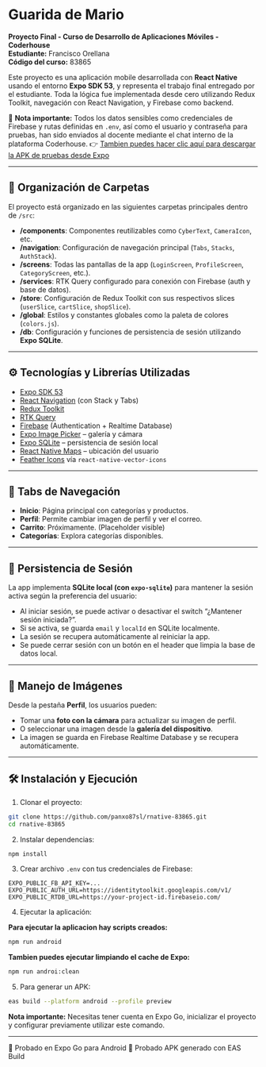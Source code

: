 # Guarida de Mario

**Proyecto Final - Curso de Desarrollo de Aplicaciones Móviles - Coderhouse**  
**Estudiante:** Francisco Orellana  
**Código del curso:** 83865  


Este proyecto es una aplicación mobile desarrollada con **React Native** usando el entorno **Expo SDK 53**, y representa el trabajo final entregado por el estudiante. Toda la lógica fue implementada desde cero utilizando Redux Toolkit, navegación con React Navigation, y Firebase como backend.

🔐 **Nota importante:** Todos los datos sensibles como credenciales de Firebase y rutas definidas en `.env`, así como el usuario y contraseña para pruebas, han sido enviados al docente mediante el chat interno de la plataforma Coderhouse.
👉 [Tambien puedes hacer clic aquí para descargar la APK de pruebas desde Expo](https://expo.dev/artifacts/eas/ro8C97HKb9BRoRvXZ26S6P.apk)

---

## 📁 Organización de Carpetas

El proyecto está organizado en las siguientes carpetas principales dentro de `/src`:

- **/components**: Componentes reutilizables como `CyberText`, `CameraIcon`, etc.
- **/navigation**: Configuración de navegación principal (`Tabs`, `Stacks`, `AuthStack`).
- **/screens**: Todas las pantallas de la app (`LoginScreen`, `ProfileScreen`, `CategoryScreen`, etc.).
- **/services**: RTK Query configurado para conexión con Firebase (auth y base de datos).
- **/store**: Configuración de Redux Toolkit con sus respectivos slices (`userSlice`, `cartSlice`, `shopSlice`).
- **/global**: Estilos y constantes globales como la paleta de colores (`colors.js`).
- **/db**: Configuración y funciones de persistencia de sesión utilizando **Expo SQLite**.

<!-- ├── App.js
├── /assets                # Imágenes, logos y recursos estáticos
├── /components            # Componentes reutilizables (botones, íconos, textos)
├── /constants             # Constantes globales (categorías, colores)
├── /navigation
│   ├── /auth              # Stack para login y registro
│   └── /tabs              # Navegación principal por tabs
├── /screens
│   ├── /auth              # Pantallas de Login y Signup
│   ├── /shop              # Categorías, Productos, Detalles
│   └── /user              # Perfil de usuario
├── /services              # Configuración de APIs: Auth y Firebase (RTK Query)
└── /store
    ├── /slices            # Slices de Redux Toolkit
    └── index.js           # Configuración del store -->

---

## ⚙️ Tecnologías y Librerías Utilizadas

- [Expo SDK 53](https://docs.expo.dev/versions/latest/)
- [React Navigation](https://reactnavigation.org/) (con Stack y Tabs)
- [Redux Toolkit](https://redux-toolkit.js.org/)
- [RTK Query](https://redux-toolkit.js.org/rtk-query/overview)
- [Firebase](https://firebase.google.com/) (Authentication + Realtime Database)
- [Expo Image Picker](https://docs.expo.dev/versions/latest/sdk/imagepicker/) – galería y cámara
- [Expo SQLite](https://docs.expo.dev/versions/latest/sdk/sqlite/) – persistencia de sesión local
- [React Native Maps](https://github.com/react-native-maps/react-native-maps) – ubicación del usuario
- [Feather Icons](https://feathericons.com/) vía `react-native-vector-icons`

---

## 🧭 Tabs de Navegación

- **Inicio**: Página principal con categorías y productos.
- **Perfil**: Permite cambiar imagen de perfil y ver el correo.
- **Carrito**: Próximamente. (Placeholder visible)
- **Categorías**: Explora categorías disponibles.

---

## 🔐 Persistencia de Sesión

La app implementa **SQLite local (con `expo-sqlite`)** para mantener la sesión activa según la preferencia del usuario:

- Al iniciar sesión, se puede activar o desactivar el switch “¿Mantener sesión iniciada?”.
- Si se activa, se guarda `email` y `localId` en SQLite localmente.
- La sesión se recupera automáticamente al reiniciar la app.
- Se puede cerrar sesión con un botón en el header que limpia la base de datos local.

---

## 📸 Manejo de Imágenes

Desde la pestaña **Perfil**, los usuarios pueden:

- Tomar una **foto con la cámara** para actualizar su imagen de perfil.
- O seleccionar una imagen desde la **galería del dispositivo**.
- La imagen se guarda en Firebase Realtime Database y se recupera automáticamente.

---

## 🛠️ Instalación y Ejecución

1. Clonar el proyecto:

```bash
git clone https://github.com/panxo87sl/rnative-83865.git
cd rnative-83865
```

2. Instalar dependencias:

```bash
npm install
```

3. Crear archivo `.env` con tus credenciales de Firebase:

```
EXPO_PUBLIC_FB_API_KEY=...
EXPO_PUBLIC_AUTH_URL=https://identitytoolkit.googleapis.com/v1/
EXPO_PUBLIC_RTDB_URL=https://your-project-id.firebaseio.com/
```

4. Ejecutar la aplicación:

**Para ejecutar la aplicacion hay scripts creados:** 
```bash
npm run android
```
**Tambien puedes ejecutar limpiando el cache de Expo:** 
```bash
npm run androi:clean 
```

5. Para generar un APK: 
```bash
eas build --platform android --profile preview
```
**Nota importante:** Necesitas tener cuenta en Expo Go, inicializar el proyecto y configurar previamente utilizar este comando.

---
🧪  Probado en Expo Go para Android
📲  Probado APK generado con EAS Build